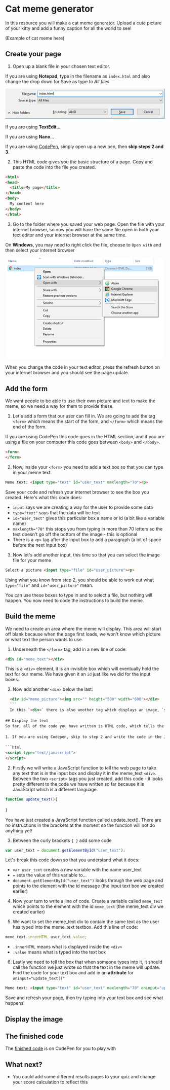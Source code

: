 # Cat meme generator

In this resource you will make a cat meme generator. Upload a cute picture of your kitty and add a funny caption for all the world to see!

(Example of cat meme here)

## Create your page
1. Open up a blank file in your chosen text editor.

  If you are using **Notepad**, type in the filename as `index.html` and also change the drop down for Save as type to *All files*

  ![Save as html using Notepad](images/save-as-html-notepad.png)

  If you are using **TextEdit**...

  If you are using **Nano**...

  If you are using [CodePen](http://codepen.io), simply open up a new pen, then **skip steps 2 and 3**.


2. This HTML code gives you the basic structure of a page. Copy and paste the code into the file you created.

  ```html
  <html>
  <head>
    <title>My page</title>
  </head>
  <body>
    My content here
  </body>
  </html>
  ```
3. Go to the folder where you saved your web page. Open the file with your internet browser, so now you will have the same file open in both your text editor and your internet browser at the same time.

  On **Windows**, you may need to right click the file, choose to `Open with` and then select your internet browser

  ![Open with browser](images/open-with-browser.png)

  When you change the code in your text editor, press the refresh button on your internet browser and you should see the page update.

## Add the form
We want people to be able to use their own picture and text to make the meme, so we need a way for them to provide these.

1. Let's add a form that our user can fill in. We are going to add the tag `<form>` which means the start of the form, and `</form>` which means the end of the form.

  If you are using CodePen this code goes in the HTML section, and if you are using a file on your computer this code goes between `<body>` and `</body>`.

  ```html
  <form>
  </form>
  ```

2. Now, inside your `<form>` you need to add a text box so that you can type in your meme text.

  ```html
  Meme text: <input type="text" id="user_text" maxlength="70"><p>
  ```
  Save your code and refresh your internet browser to see the box you created. Here's what this code does:
  * `input` says we are creating a way for the user to provide some data
  * `type="text"` says that the data will be text
  * `id="user_text"` gives this particular box a name or id (a bit like a variable name)
  * `maxlength="70"` this stops you from typing in more than 70 letters so the text doesn't go off the bottom of the image - this is optional
  * There is a `<p>` tag after the input box to add a paragraph (a bit of space before the next input box)

3. Now let's add another input, this time so that you can select the image file for your meme

  ```html
  Select a picture <input type="file" id="user_picture"><p>
  ```
  Using what you know from step 2, you should be able to work out what `type="file"` and `id="user_picture"` mean.

You can use these boxes to type in and to select a file, but nothing will happen. You now need to code the instructions to build the meme.

## Build the meme
We need to create an area where the meme will display. This area will start off blank because when the page first loads, we won't know which picture or what text the person wants to use.

1. Underneath the `</form>` tag, add in a new line of code:

  ```html
  <div id="meme_text"></div>
  ```
  This is a `<div>` element, it is an invisible box which will eventually hold the text for our meme. We have given it an `id` just like we did for the input boxes.

2. Now add another `<div>` below the last:
  ```html
    <div id="meme_picture"><img src="" height="500" width="600"></div>
    ```
    In this `<div>` there is also another tag which displays an image, `src=""` is which image to display. In this case we have left the image to display as blank because we don't yet have the picture from the user.

## Display the text
So far, all of the code you have written is HTML code, which tells the page what it should look like. Now we are going to add some JavaScript code to tell the page what to do! When someone types text into the text box, we want the text to display inside the `<div id="meme_text">` that we just created.

1. If you are using Codepen, skip to step 2 and write the code in the JavaScript section. If you're using a page on your computer, underneath your `<div>` tags, write some HTML tags to create a JavaScript section:

  ```html
  <script type="text/javascript">
  </script>
  ```

2. Firstly we will write a JavaScript function to tell the web page to take any text that is in the input box and display it in the meme_text `<div>`. Between the two `<script>` tags you just created, add this code - it looks pretty different to the code we have written so far because it is JavaScript which is a different language.

  ```JavaScript
  function update_text(){

  }
  ```
  You have just created a JavaScript function called update_text(). There are no instructions in the brackets at the moment so the function will not do anything yet!

3. Between the curly brackets `{ }` add some code

  ```JavaScript
  var user_text = document.getElementById("user_text");
  ```
  Let's break this code down so that you understand what it does:
  * `var user_text` creates a new variable with the name user_text
  * `=` sets the value of this variable to...
  * `document.getElementById("user_text")` looks through the web page and points to the element with the id message (the input text box we created earlier)

4. Now your turn to write a line of code. Create a variable called `meme_text` which points to the element with the id `meme_text` (the meme_text div we created earlier)

5. We want to set the meme_text div to contain the same text as the user has typed into the meme_text textbox. Add this line of code:
  ``` JavaScript
  meme_text.innerHTML user_text.value;
  ```

  * `.innerHTML` means what is displayed inside the `<div>`
  * `.value` means what is typed into the text box

6. Lastly we need to tell the box that when someone types into it, it should call the function we just wrote so that the text in the meme will update. Find the code for your text box and add in an **attribute** for `oninput="update_text()"`

  ```html
  Meme text: <input type="text" id="user_text" maxlength="70" oninput="update_text()"><p>
  ```

  Save and refresh your page, then try typing into your text box and see what happens!
  
## Display the image


## The finished code
The [finished code](http://codepen.io/rpflaura/pen/NbbveK) is on CodePen for you to play with

## What next?
* You could add some different results pages to your quiz and change your score calculation to reflect this
